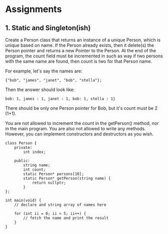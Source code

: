 # Assignments

## 1. Static and Singleton(ish)
Create a Person class that returns an instance of a unique Person, which is unique based
on name. If the Person already exists, then it delete(s) the Person pointer and returns a new Pointer
to the Person. At the end of the program, the count field must be incremented in such as way
if two persons with the same name are found, then count is two for that Person name.

For example, let's say the names are:

```
{"bob", "james", "janet", "bob", "stella"};
```

Then the answer should look like:

```
bob: 1, james : 1, janet : 1, bob: 1, stella : 1}
```

There should be only one Person pointer for Bob, but it's count must be 2 (1+1).

You are not allowed to increment the count in the getPerson() method, nor in the main program.
You are also not allowed to write any methods. However, you can implement constructors and 
destructors as you wish.


```
class Person {
    private:
        int index;

    public:
        string name;
        int count;
        static Person* persons[10];
        static Person* getPerson(string name) {
            return nullptr;
        }
};

int main(void) {
    // declare and string array of names here
    
    for (int ii = 0; ii < 5; ii++) {
        // fetch the name and print the result
    }
}
```
